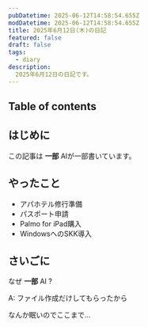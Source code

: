 ```yaml
---
pubDatetime: 2025-06-12T14:58:54.655Z
modDatetime: 2025-06-12T14:58:54.655Z
title: 2025年6月12日(木)の日記
featured: false
draft: false
tags:
  - diary
description:
  2025年6月12日の日記です。
---
```


## Table of contents

## はじめに

この記事は **一部** AIが一部書いています。

## やったこと

- アパホテル修行準備
- パスポート申請
- Palmo for iPad購入
- WindowsへのSKK導入

## さいごに

なぜ **一部** AI ?

A: ファイル作成だけしてもらったから

なんか眠いのでここまで...
